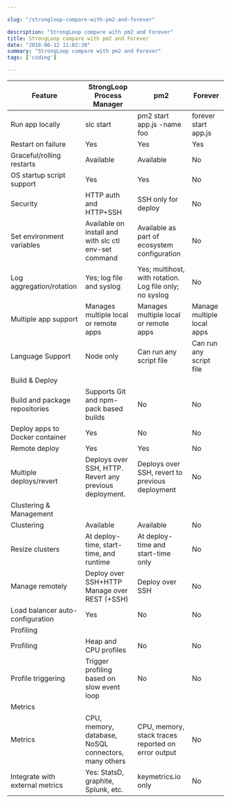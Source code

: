```yaml
---

slug: "/strongloop-compare-with-pm2-and-forever"

description: "StrongLoop compare with pm2 and Forever"
title: StrongLoop compare with pm2 and Forever
date: "2018-06-12 11:02:30"
summary: "StrongLoop compare with pm2 and Forever"
tags: ['coding']

---
```


| Feature                          | StrongLoop Process Manager                               | pm2                                                     | Forever                    |
| -------------------------------- | -------------------------------------------------------- | ------------------------------------------------------- | -------------------------- |
| Run app locally                  | slc start                                                | pm2 start app.js -name foo                              | forever start app.js       |
| Restart on failure               | Yes                                                      | Yes                                                     | Yes                        |
| Graceful/rolling restarts        | Available                                                | Available                                               | No                         |
| OS startup script support        | Yes                                                      | Yes                                                     | No                         |
| Security                         | HTTP auth and HTTP+SSH                                   | SSH only for deploy                                     | No                         |
| Set environment variables        | Available on install and with slc ctl env-set command    | Available as part of ecosystem configuration            | No                         |
| Log aggregation/rotation         | Yes; log file and syslog                                 | Yes; multihost, with rotation. Log file only; no syslog | No                         |
| Multiple app support             | Manages multiple local or remote apps                    | Manages multiple local or remote apps                   | Manage multiple local apps |
| Language Support                 | Node only                                                | Can run any script file                                 | Can run any script file    |
| Build & Deploy                   |                                                          |                                                         |                            |
| Build and package repositories   | Supports Git and npm-pack based builds                   | No                                                      | No                         |
| Deploy apps to Docker container  | Yes                                                      | No                                                      | No                         |
| Remote deploy                    | Yes                                                      | Yes                                                     | No                         |
| Multiple deploys/revert          | Deploys over SSH, HTTP.  Revert any previous deployment. | Deploys over SSH, revert to previous deployment         | No                         |
| Clustering & Management          |                                                          |                                                         |                            |
| Clustering                       | Available                                                | Available                                               | No                         |
| Resize clusters                  | At deploy-time, start-time, and runtime                  | At deploy-time and start-time only                      | No                         |
| Manage remotely                  | Deploy over SSH+HTTP Manage over REST (+SSH)             | Deploy over SSH                                         | No                         |
| Load balancer auto-configuration | Yes                                                      | No                                                      | No                         |
| Profiling                        |                                                          |                                                         |                            |
| Profiling                        | Heap and CPU profiles                                    | No                                                      | No                         |
| Profile triggering               | Trigger profiling based on slow event loop               | No                                                      | No                         |
| Metrics                          |                                                          |                                                         |                            |
| Metrics                          | CPU, memory, database, NoSQL connectors, many others     | CPU, memory, stack traces reported on error output      | No                         |
| Integrate with external metrics  | Yes: StatsD, graphite, Splunk, etc.                      | keymetrics.io only                                      | No                         |